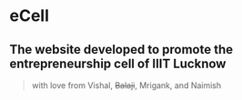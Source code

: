 # eCell
## The website developed to promote the entrepreneurship cell of IIIT Lucknow
> with love from  Vishal, <strike>Balaji</strike>, Mrigank, and Naimish
